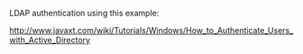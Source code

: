 LDAP authentication using this example:

http://www.javaxt.com/wiki/Tutorials/Windows/How_to_Authenticate_Users_with_Active_Directory

